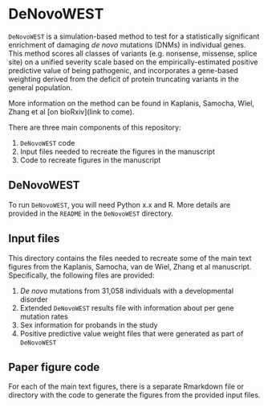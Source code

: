 # DeNovoWEST  

`DeNovoWEST` is a simulation-based method to test for a statistically significant enrichment of damaging *de novo* mutations (DNMs) in individual genes. This method scores all classes of variants (e.g. nonsense, missense, splice site) on a unified severity scale based on the empirically-estimated positive predictive value of being pathogenic, and incorporates a gene-based weighting derived from the deficit of protein truncating variants in the general population.  

More information on the method can be found in Kaplanis, Samocha, Wiel, Zhang et al [on bioRxiv](link to come).  

There are three main components of this repository:  
1. `DeNovoWEST` code  
2. Input files needed to recreate the figures in the manuscript  
3. Code to recreate figures in the manuscript  

## DeNovoWEST  

To run `DeNovoWEST`, you will need Python x.x and R. More details are provided in the `README` in the `DeNovoWEST` directory.  


## Input files  

This directory contains the files needed to recreate some of the main text figures from the Kaplanis, Samocha, van de Wiel, Zhang et al manuscript. Specifically, the following files are provided:  
1. *De novo* mutations from 31,058 individuals with a developmental disorder
2. Extended `DeNovoWEST` results file with information about per gene mutation rates  
3. Sex information for probands in the study  
4. Positive predictive value weight files that were generated as part of `DeNovoWEST`     


## Paper figure code  

For each of the main text figures, there is a separate Rmarkdown file or directory with the code to generate the figures from the provided input files. 

